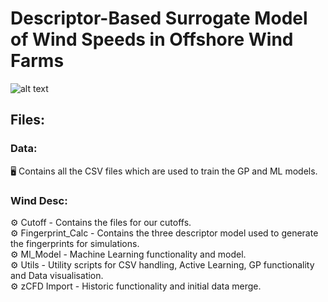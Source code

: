 # Descriptor-Based Surrogate Model of Wind Speeds in Offshore Wind Farms
![alt text](https://creazilla-store.fra1.digitaloceanspaces.com/cliparts/1631825/wind-turbine-clipart-xl.png)

## Files:
### Data:
🖥️ Contains all the CSV files which are used to train the GP and ML models.

### Wind Desc:
⚙️ Cutoff - Contains the files for our cutoffs. \
⚙️ Fingerprint_Calc - Contains the three descriptor model used to generate the fingerprints for simulations. \
:gear: Ml_Model - Machine Learning functionality and model. \
:gear: Utils - Utility scripts for CSV handling, Active Learning, GP functionality and Data visualisation. \
⚙️ zCFD Import - Historic functionality and initial data merge.
